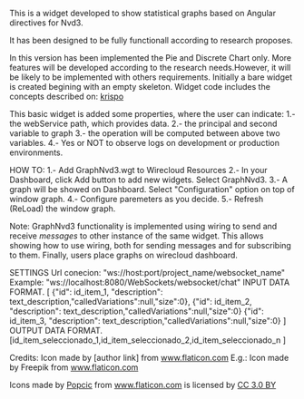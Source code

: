 This is a widget developed to show statistical graphs based on Angular directives for Nvd3.

It has been designed to be fully functionall according to research proposes.

In this version has been implemented the Pie and Discrete Chart only. More features will be developed according to the research needs.However, it will be likely to be implemented with others requirements.
Initially a bare widget is created begining with an empty skeleton. Widget code includes the concepts described on: [krispo](http://krispo.github.io/angular-nvd3/#/pieChart)

This basic widget is added some properties, where the user can indicate:
1.- the webService path, which provides data.
2.- the principal and second variable to graph
3.- the operation will be computed between above two variables.
4.- Yes or NOT to observe logs on development or production environments.


HOW TO:
1.- Add GraphNvd3.wgt to Wirecloud Resources 
2.- In your Dashboard, click Add button to add new widgets. Select GraphNvd3.
3.- A graph will be showed on Dashboard. Select "Configuration" option on top of window graph.
4.- Configure paremeters as you decide.
5.- Refresh (ReLoad) the window graph.

Note: GraphNvd3 functionality is implemented using wiring to send and receive _messages_ to other instance of the same widget. This allows showing how to use wiring, both for sending messages and for subscribing to them.
Finally, users place graphs on wirecloud dashboard.  

SETTINGS
Url conecion: "ws://host:port/project_name/websocket_name"
Example: "ws://localhost:8080/WebSockets/websocket/chat"
INPUT DATA FORMAT.
	[
		{"id": id_item_1, "description": text_description,"calledVariations":null,"size":0},
		{"id": id_item_2, "description": text_description,"calledVariations":null,"size":0}
		{"id": id_item_3, "description": text_description,"calledVariations":null,"size":0}
	]
OUTPUT DATA FORMAT.
	[id_item_seleccionado_1,id_item_seleccionado_2,id_item_seleccionado_n ]


Credits:
Icon made by [author link] from www.flaticon.com 
E.g.: Icon made by Freepik from www.flaticon.com 

<div>Icons made by <a href="http://www.flaticon.com/authors/popcic" title="Popcic">Popcic</a> from <a href="http://www.flaticon.com" title="Flaticon">www.flaticon.com</a> is licensed by <a href="http://creativecommons.org/licenses/by/3.0/" title="Creative Commons BY 3.0" target="_blank">CC 3.0 BY</a></div>